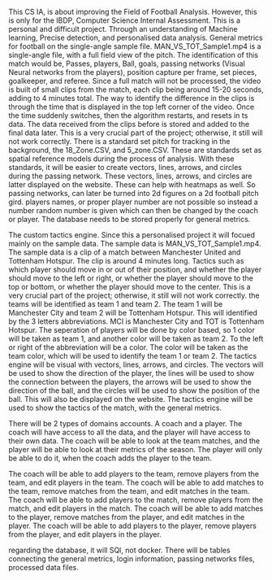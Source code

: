 
This CS IA, is about improving the Field of Football Analysis. However, this is only for the IBDP, Computer Science Internal Assessment. This is a personal and difficult project. Through an understanding of Machine learning, Precise detection, and personalised data analysis. General metrics for football on the single-angle sample file. MAN_VS_TOT_Sample1.mp4 is a single-angle file, with a full field view of the pitch. The identification of this match would be, Passes, players, Ball, goals, passing networks (Visual Neural networks from the players), position capture per frame, set pieces, goalkeeper, and referee. Since a full match will not be processed, the video is built of small clips from the match, each clip being around 15-20 seconds, adding to 4 minutes total. The way to identify the difference in the clips is through the time that is displayed in the top left corner of the video. Once the time suddenly switches, then the algorithm restarts, and resets in ts data. The data received from the clips before is stored and added to the final data later. This is a very crucial part of the project; otherwise, it still will not work correctly. There is a standard set pitch for tracking in the background, the 18_Zone.CSV, and 5_zone.CSV. These are standards set as spatial reference models during the process of analysis. With these standards, it will be easier to create vectors, lines, arrows, and circles during the passing network. These vectors, lines, arrows, and circles are latter displayed on the website. These can help with heatmaps as well. So passing networks, can later be turned into 2d figures on a 2d football pitch gird. players names, or proper player number are not possible so instead a number random number is given which can then be changed by the coach or player. The database needs to be stored properly for general metrics. 

The custom tactics engine. Since this a personalised project it will focued mainly on the sample data. The sample data is MAN_VS_TOT_Sample1.mp4. The sample data is a clip of a match between Manchester United and Tottenham Hotspur. The clip is around 4 minutes long. Tactics such as which player should move in or out of their position, and whether the player should move to the left or right, or whether the player should move to the top or bottom, or whether the player should move to the center. This is a very crucial part of the project; otherwise, it still will not work correctly. the teams will be identified as team 1 and team 2. The team 1 will be Manchester City and team 2 will be Tottenham Hotspur. This will identified by the 3 letters abbreviations. MCI is Manchester City and TOT is Tottenham Hotspur. The seperation of players will be done by color based, so 1 color will be taken as team 1, and another color will be taken as team 2. To the left or right of the abbreviation will be a color. The color will be taken as the team color, which will be used to identify the team 1 or team 2. The tactics engine will be visual with vectors, lines, arrows, and circles. The vectors will be used to show the direction of the player, the lines will be used to show the connection between the players, the arrows will be used to show the direction of the ball, and the circles will be used to show the position of the ball. This will also be displayed on the website. The tactics engine will be used to show the tactics of the match, with the general metrics. 

There will be 2 types of domains accounts. A coach and a player. The coach will have access to all the data, and the player will have access to their own data. The coach will be able to look at the team matches, and the player will be able to look at their metrics of the season. The player will only be able to do it, when the coach adds the player to the team.

The coach will be able to add players to the team, remove players from the team, and edit players in the team. The coach will be able to add matches to the team, remove matches from the team, and edit matches in the team. The coach will be able to add players to the match, remove players from the match, and edit players in the match. The coach will be able to add matches to the player, remove matches from the player, and edit matches in the player. The coach will be able to add players to the player, remove players from the player, and edit players in the player.

regarding the database, it will SQl, not docker. There will be tables connecting the general metrics, login information, passing networks files, processed data files. 
